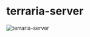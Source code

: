 # terraria-server
![terraria-server](https://k2c.digital/wp-content/uploads/2021/12/1639641689_How-to-Set-Up-a-Dedicated-Terraria-Server-for-Newbies.jpg)
